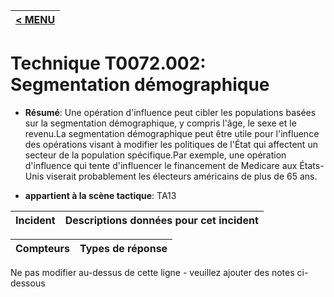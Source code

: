 |[< MENU](../../README.md)|
|---|
# Technique T0072.002: Segmentation démographique

* **Résumé**: Une opération d'influence peut cibler les populations basées sur la segmentation démographique, y compris l'âge, le sexe et le revenu.La segmentation démographique peut être utile pour l'influence des opérations visant à modifier les politiques de l'État qui affectent un secteur de la population spécifique.Par exemple, une opération d'influence qui tente d'influencer le financement de Medicare aux États-Unis viserait probablement les électeurs américains de plus de 65 ans.

* **appartient à la scène tactique**: TA13


|Incident |Descriptions données pour cet incident |
|-------- |-------------------- |



|Compteurs |Types de réponse |
|-------- |-------------- |


Ne pas modifier au-dessus de cette ligne - veuillez ajouter des notes ci-dessous